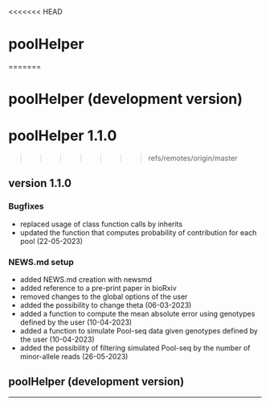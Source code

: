 <<<<<<< HEAD
# poolHelper
=======
# poolHelper (development version)

# poolHelper 1.1.0
>>>>>>> refs/remotes/origin/master

## version 1.1.0

### Bugfixes

-   replaced usage of class function calls by inherits
-   updated the function that computes probability of contribution for each pool (22-05-2023)

### NEWS.md setup

-   added NEWS.md creation with newsmd
-   added reference to a pre-print paper in bioRxiv
-   removed changes to the global options of the user
-   added the possibility to change theta (06-03-2023)
-   added a function to compute the mean absolute error using genotypes defined by the user (10-04-2023)
-   added a function to simulate Pool-seq data given genotypes defined by the user (10-04-2023)
-   added the possibility of filtering simulated Pool-seq by the number of minor-allele reads (26-05-2023)

## poolHelper (development version)

------------------------------------------------------------------------
